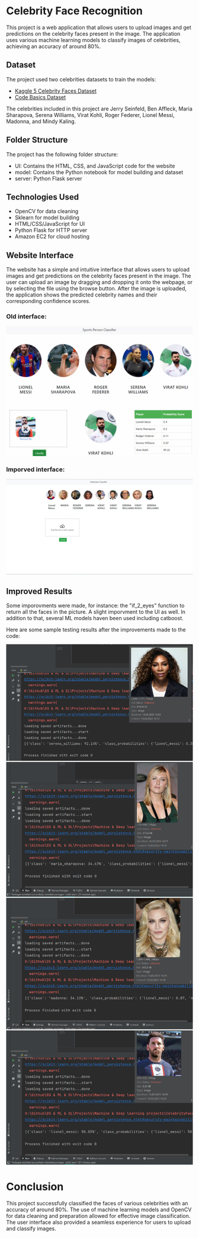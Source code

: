 
# Celebrity Face Recognition

This project is a web application that allows users to upload images and get predictions on the celebrity faces present in the image. The application uses various machine learning models to classify images of celebrities, achieving an accuracy of around 80%.

## Dataset
The project used two celebrities datasets to train the models:

* [Kaggle 5 Celebrity Faces Dataset](https://www.kaggle.com/datasets/dansbecker/5-celebrity-faces-dataset)
* [Code Basics Dataset](https://github.com/codebasics/py/tree/master/DataScience/CelebrityFaceRecognition/model/dataset)

The celebrities included in this project are Jerry Seinfeld, Ben Affleck, Maria Sharapova, Serena Williams, Virat Kohli, Roger Federer, Lionel Messi, Madonna, and Mindy Kaling.

## Folder Structure
The project has the following folder structure:

* UI: Contains the HTML, CSS, and JavaScript code for the website
* model: Contains the Python notebook for model building and dataset
* server: Python Flask server


## Technologies Used
* OpenCV for data cleaning
* Sklearn for model building
* HTML/CSS/JavaScript for UI
* Python Flask for HTTP server
* Amazon EC2 for cloud hosting

## Website Interface
The website has a simple and intuitive interface that allows users to upload images and get predictions on the celebrity faces present in the image. The user can upload an image by dragging and dropping it onto the webpage, or by selecting the file using the browse button. After the image is uploaded, the application shows the predicted celebrity names and their corresponding confidence scores.

### Old interface:
![Website_old](readmephotos/sportclassifier.png)


### Imporved interface:
![Website_new](readmephotos/celebritiesclassifier.JPG)

## Improved Results
Some imporovments were made, for instance: the "if_2_eyes" function to return all the faces in the picture. A slight imporvment to the UI as well. In addition to that, several ML models haven been used including catboost.

Here are some sample testing results after the improvements made to the code:

![result1](readmephotos/first_result.png)
![result2](readmephotos/second_result.png)
![result3](readmephotos/third_result.png)
![result4](readmephotos/fourth_result.png)

# Conclusion
This project successfully classified the faces of various celebrities with an accuracy of around 80%. The use of machine learning models and OpenCV for data cleaning and preparation allowed for effective image classification. The user interface also provided a seamless experience for users to upload and classify images.



